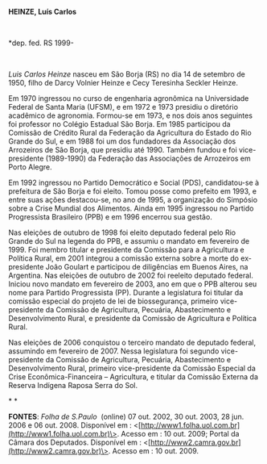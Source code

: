 **HEINZE, Luís Carlos**

 

\*dep. fed. RS 1999-

 

*Luis Carlos Heinze* nasceu em São Borja (RS) no dia 14 de setembro de
1950, filho de Darcy Volnier Heinze e Cecy Teresinha Seckler Heinze.

Em 1970 ingressou no curso de engenharia agronômica na Universidade
Federal de Santa Maria (UFSM), e em 1972 e 1973 presidiu o diretório
acadêmico de agronomia. Formou-se em 1973, e nos dois anos seguintes foi
professor no Colégio Estadual São Borja. Em 1985 participou da Comissão
de Crédito Rural da Federação da Agricultura do Estado do Rio Grande do
Sul, e em 1988 foi um dos fundadores da Associação dos Arrozeiros de São
Borja, que presidiu até 1990. Também fundou e foi vice-presidente
(1989-1990) da Federação das Associações de Arrozeiros em Porto Alegre.

Em 1992 ingressou no Partido Democrático e Social (PDS), candidatou-se à
prefeitura de São Borja e foi eleito. Tomou posse como prefeito em 1993,
e entre suas ações destacou-se, no ano de 1995, a organização do
Simpósio sobre a Crise Mundial dos Alimentos. Ainda em 1995 ingressou no
Partido Progressista Brasileiro (PPB) e em 1996 encerrou sua gestão.

Nas eleições de outubro de 1998 foi eleito deputado federal pelo Rio
Grande do Sul na legenda do PPB, e assumiu o mandato em fevereiro de
1999. Foi membro titular e presidente da Comissão para a Agricultura e
Política Rural, em 2001 integrou a comissão externa sobre a morte do
ex-presidente João Goulart e participou de diligências em Buenos Aires,
na Argentina. Nas eleições de outubro de 2002 foi reeleito deputado
federal. Iniciou novo mandato em fevereiro de 2003, ano em que o PPB
alterou seu nome para Partido Progressista (PP). Durante a legislatura
foi titular da comissão especial do projeto de lei de biossegurança,
primeiro vice-presidente da Comissão de Agricultura, Pecuária,
Abastecimento e Desenvolvimento Rural, e presidente da Comissão de
Agricultura e Política Rural.

Nas eleições de 2006 conquistou o terceiro mandato de deputado federal,
assumindo em fevereiro de 2007. Nessa legislatura foi segundo
vice-presidente da Comissão de Agricultura, Pecuária, Abastecimento e
Desenvolvimento Rural, primeiro vice-presidente da Comissão Especial da
Crise Econômica-Financeira – Agricultura, e titular da Comissão Externa
da Reserva Indígena Raposa Serra do Sol.

* *

**FONTES**: *Folha de S.Paulo*  (online) 07 out. 2002, 30 out. 2003, 28
jun. 2006 e 06 out. 2008. Disponível em :
\<[http://www1.folha.uol.com.br](http://www1.folha.uol.com.br)\>. Acesso
em : 10 out. 2009; Portal da Câmara dos Deputados. Disponível em :
\<[http://www2.camra.gov.br](http://www2.camra.gov.br)\>. Acesso em : 10
out. 2009.

 

 
